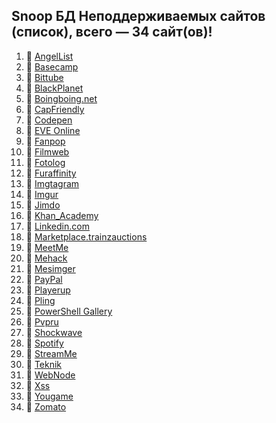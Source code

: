 ## Snoop БД Неподдерживаемых сайтов (список), всего — 34 сайт(ов)!
1. 🏴 [AngelList](https://angel.co/)
2. 🏴 [Basecamp](https://basecamp.com/)
3. 🏴 [Bittube](https://bittube.tv)
4. 🏴 [BlackPlanet](http://blackplanet.com/)
5. 🏴 [Boingboing.net](https://boingboing.net/)
6. 🏴 [CapFriendly](https://www.capfriendly.com/)
7. 🏴 [Codepen](https://codepen.io/)
8. 🏴 [EVE Online](https://eveonline.com)
9. 🏴 [Fanpop](http://www.fanpop.com/)
10. 🏴 [Filmweb](https://www.filmweb.pl/user/adam)
11. 🏴 [Fotolog](https://fotolog.com/)
12. 🏴 [Furaffinity](https://www.furaffinity.net)
13. 🏴 [Imgtagram](https://imgtagram.com)
14. 🏴 [Imgur](https://imgur.com/)
15. 🏴 [Jimdo](https://jimdosite.com/)
16. 🏴 [Khan_Academy](https://www.khanacademy.org/)
17. 🏴 [Linkedin.com](https://www.linkedin.com/)
18. 🏴 [Marketplace.trainzauctions](https://marketplace.trainzauctions.com/)
19. 🏴 [MeetMe](https://www.meetme.com/)
20. 🏴 [Mehack](https://mehack.org/members)
21. 🏴 [Mesimger](https://mesimger.com/)
22. 🏴 [PayPal](https://www.paypal.me/)
23. 🏴 [Playerup](https://www.playerup.com/)
24. 🏴 [Pling](https://www.pling.com/)
25. 🏴 [PowerShell Gallery](https://www.powershellgallery.com)
26. 🏴 [Pvpru](https://pvpru.com/)
27. 🏴 [Shockwave](http://www.shockwave.com/)
28. 🏴 [Spotify](https://open.spotify.com/)
29. 🏴 [StreamMe](https://www.stream.me/)
30. 🏴 [Teknik](https://teknik.io/)
31. 🏴 [WebNode](https://www.webnode.cz/)
32. 🏴 [Xss](https://xss.is/)
33. 🏴 [Yougame](https://yougame.biz/)
34. 🏴 [Zomato](https://www.zomato.com/)
